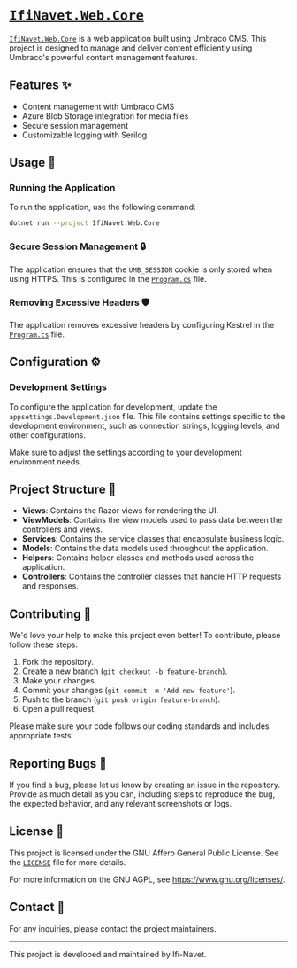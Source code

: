 # [`IfiNavet.Web.Core`](IfiNavet.Web.Core)

[`IfiNavet.Web.Core`](IfiNavet.Web.Core) is a web application built using Umbraco CMS. This project is designed to manage and deliver content efficiently using Umbraco's powerful content management features.

## Features ✨

-   Content management with Umbraco CMS
-   Azure Blob Storage integration for media files
-   Secure session management
-   Customizable logging with Serilog

## Usage 🚀

### Running the Application

To run the application, use the following command:

```sh
dotnet run --project IfiNavet.Web.Core

```

### Secure Session Management 🔒

The application ensures that the `UMB_SESSION` cookie is only stored when using HTTPS. This is configured in the [`Program.cs`](IfiNavet.Web.Core/Program.cs) file.

### Removing Excessive Headers 🛡️

The application removes excessive headers by configuring Kestrel in the [`Program.cs`](IfiNavet.Web.Core/Program.cs) file.

## Configuration ⚙️

### Development Settings

To configure the application for development, update the `appsettings.Development.json` file. This file contains settings specific to the development environment, such as connection strings, logging levels, and other configurations.

Make sure to adjust the settings according to your development environment needs.

## Project Structure 📂

-   **Views**: Contains the Razor views for rendering the UI.
-   **ViewModels**: Contains the view models used to pass data between the controllers and views.
-   **Services**: Contains the service classes that encapsulate business logic.
-   **Models**: Contains the data models used throughout the application.
-   **Helpers**: Contains helper classes and methods used across the application.
-   **Controllers**: Contains the controller classes that handle HTTP requests and responses.

## Contributing 🤝

We'd love your help to make this project even better! To contribute, please follow these steps:

1. Fork the repository.
2. Create a new branch (`git checkout -b feature-branch`).
3. Make your changes.
4. Commit your changes (`git commit -m 'Add new feature'`).
5. Push to the branch (`git push origin feature-branch`).
6. Open a pull request.

Please make sure your code follows our coding standards and includes appropriate tests.

## Reporting Bugs 🐛

If you find a bug, please let us know by creating an issue in the repository. Provide as much detail as you can, including steps to reproduce the bug, the expected behavior, and any relevant screenshots or logs.

## License 📄

This project is licensed under the GNU Affero General Public License. See the [`LICENSE`](LICENSE) file for more details.

For more information on the GNU AGPL, see <https://www.gnu.org/licenses/>.

## Contact 📧

For any inquiries, please contact the project maintainers.

---

This project is developed and maintained by Ifi-Navet.
